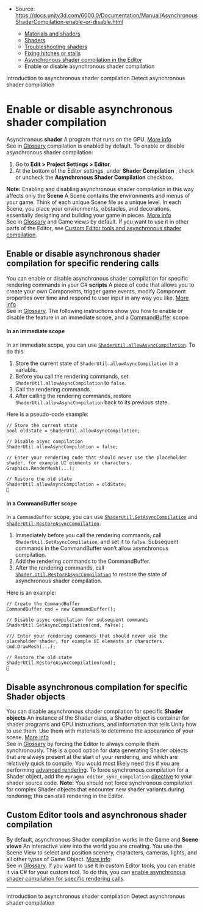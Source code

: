 * Source: https://docs.unity3d.com/6000.0/Documentation/Manual/AsynchronousShaderCompilation-enable-or-disable.html

  * [Materials and shaders](https://docs.unity3d.com/6000.0/Documentation/Manual/materials-and-shaders.html)
  * [Shaders](https://docs.unity3d.com/6000.0/Documentation/Manual/Shaders.html)
  * [Troubleshooting shaders](https://docs.unity3d.com/6000.0/Documentation/Manual/shader-troubleshooting.html)
  * [Fixing hitches or stalls](https://docs.unity3d.com/6000.0/Documentation/Manual/shader-reduce-stalling.html)
  * [Asynchronous shader compilation in the Editor](https://docs.unity3d.com/6000.0/Documentation/Manual/AsynchronousShaderCompilation.html)
  * Enable or disable asynchronous shader compilation


[](https://docs.unity3d.com/6000.0/Documentation/Manual/AsynchronousShaderCompilation-introduction.html)
Introduction to asynchronous shader compilation
[](https://docs.unity3d.com/6000.0/Documentation/Manual/AsynchronousShaderCompilation-detect.html)
Detect asynchronous shader compilation
# Enable or disable asynchronous shader compilation
Asynchronous **shader** A program that runs on the GPU. [More info](https://docs.unity3d.com/6000.0/Documentation/Manual/Shaders.html)  
See in [Glossary](https://docs.unity3d.com/6000.0/Documentation/Manual/Glossary.html#Shader) compilation is enabled by default.
To enable or disable asynchronous shader compilation:
  1. Go to **Edit > Project Settings > Editor**.
  2. At the bottom of the Editor settings, under **Shader Compilation** , check or uncheck the **Asynchronous Shader Compilation** checkbox.


**Note:** Enabling and disabling asynchronous shader compilation in this way affects only the **Scene** A Scene contains the environments and menus of your game. Think of each unique Scene file as a unique level. In each Scene, you place your environments, obstacles, and decorations, essentially designing and building your game in pieces. [More info](https://docs.unity3d.com/6000.0/Documentation/Manual/CreatingScenes.html)  
See in [Glossary](https://docs.unity3d.com/6000.0/Documentation/Manual/Glossary.html#Scene) and Game views by default. If you want to use it in other parts of the Editor, see [Custom Editor tools and asynchronous shader compilation](https://docs.unity3d.com/6000.0/Documentation/Manual/AsynchronousShaderCompilation-enable-or-disable.html#using-it-in-custom-editor-tools).
## Enable or disable asynchronous shader compilation for specific rendering calls
You can enable or disable asynchronous shader compilation for specific rendering commands in your C# **scripts** A piece of code that allows you to create your own Components, trigger game events, modify Component properties over time and respond to user input in any way you like. [More info](https://docs.unity3d.com/6000.0/Documentation/Manual/creating-scripts.html)  
See in [Glossary](https://docs.unity3d.com/6000.0/Documentation/Manual/Glossary.html#Scripts).
The following instructions show you how to enable or disable the feature in an immediate scope, and a [CommandBuffer](https://docs.unity3d.com/6000.0/Documentation/ScriptReference/Rendering.CommandBuffer.html) scope.
#### In an immediate scope
In an immediate scope, you can use [`ShaderUtil.allowAsyncCompilation`](https://docs.unity3d.com/6000.0/Documentation/ScriptReference/ShaderUtil-allowAsyncCompilation.html).
To do this:
  1. Store the current state of `ShaderUtil.allowAsyncCompilation` in a variable.
  2. Before you call the rendering commands, set `ShaderUtil.allowAsyncCompilation` to `false`.
  3. Call the rendering commands.
  4. After calling the rendering commands, restore `ShaderUtil.allowAsyncCompilation` back to its previous state.


Here is a pseudo-code example:
```
// Store the current state
bool oldState = ShaderUtil.allowAsyncCompilation;

// Disable async compilation
ShaderUtil.allowAsyncCompilation = false;

// Enter your rendering code that should never use the placeholder shader, for example UI elements or characters.
Graphics.RenderMesh(...);

// Restore the old state
ShaderUtil.allowAsyncCompilation = oldState;

```

#### In a CommandBuffer scope
In a `CommandBuffer` scope, you can use [`ShaderUtil.SetAsyncCompilation`](https://docs.unity3d.com/6000.0/Documentation/ScriptReference/ShaderUtil.SetAsyncCompilation.html) and [`ShaderUtil.RestoreAsyncCompilation`](https://docs.unity3d.com/6000.0/Documentation/ScriptReference/ShaderUtil.RestoreAsyncCompilation.html).
  1. Immediately before you call the rendering commands, call `ShaderUtil.SetAsyncCompilation`, and set it to `false`. Subsequent commands in the CommandBuffer won’t allow asynchronous compilation.
  2. Add the rendering commands to the CommandBuffer.
  3. After the rendering commands, call [`Shader.Util.RestoreAsyncCompilation`](https://docs.unity3d.com/6000.0/Documentation/ScriptReference/ShaderUtil.RestoreAsyncCompilation.html) to restore the state of asynchronous shader compilation.


Here is an example:
```
// Create the CommandBuffer
CommandBuffer cmd = new CommandBuffer();

// Disable async compilation for subsequent commands
ShaderUtil.SetAsyncCompilation(cmd, false);

/// Enter your rendering commands that should never use the placeholder shader, for example UI elements or characters.
cmd.DrawMesh(...);

// Restore the old state
ShaderUtil.RestoreAsyncCompilation(cmd);

```

## Disable asynchronous compilation for specific Shader objects
You can disable asynchronous shader compilation for specific **Shader objects** An instance of the Shader class, a Shader object is container for shader programs and GPU instructions, and information that tells Unity how to use them. Use them with materials to determine the appearance of your scene. [More info](https://docs.unity3d.com/6000.0/Documentation/Manual/shader-objects.html)  
See in [Glossary](https://docs.unity3d.com/6000.0/Documentation/Manual/Glossary.html#Shaderobject) by forcing the Editor to always compile them synchronously. This is a good option for data generating Shader objects that are always present at the start of your rendering, and which are relatively quick to compile. You would most likely need this if you are performing [advanced rendering](https://docs.unity3d.com/6000.0/Documentation/Manual/AsynchronousShaderCompilation-avoid-cyan-placeholder-shaders.html).
To force synchronous compilation for a Shader object, add the `#pragma editor_sync_compilation` [directive](https://docs.unity3d.com/6000.0/Documentation/Manual/writing-shader-writing-shader-programs-hlsl.html) to your shader source code.
**Note:** You should not force synchronous compilation for complex Shader objects that encounter new shader variants during rendering; this can stall rendering in the Editor.
## Custom Editor tools and asynchronous shader compilation
By default, asynchronous Shader compilation works in the Game and **Scene views** An interactive view into the world you are creating. You use the Scene View to select and position scenery, characters, cameras, lights, and all other types of Game Object. [More info](https://docs.unity3d.com/6000.0/Documentation/Manual/UsingTheSceneView.html)  
See in [Glossary](https://docs.unity3d.com/6000.0/Documentation/Manual/Glossary.html#SceneView). If you want to use it in custom Editor tools, you can enable it via C# for your custom tool.
To do this, you can [enable asynchronous shader compilation for specific rendering calls](https://docs.unity3d.com/6000.0/Documentation/Manual/AsynchronousShaderCompilation-enable-or-disable.html#enabling-disabling-calls).
* * *
[](https://docs.unity3d.com/6000.0/Documentation/Manual/AsynchronousShaderCompilation-introduction.html)
Introduction to asynchronous shader compilation
[](https://docs.unity3d.com/6000.0/Documentation/Manual/AsynchronousShaderCompilation-detect.html)
Detect asynchronous shader compilation
